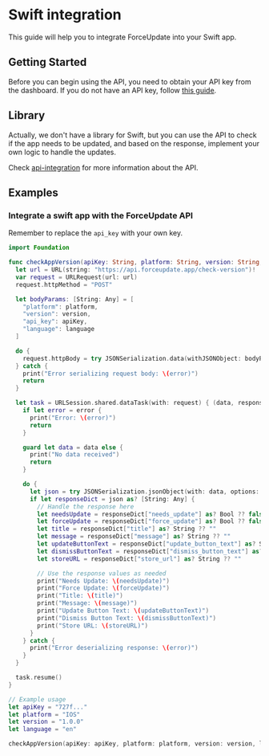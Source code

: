 # Swift integration

This guide will help you to integrate ForceUpdate into your Swift app.

## Getting Started

Before you can begin using the API, you need to obtain your API key from the dashboard. If you do not have an API key, follow [this guide](#api-key).

## Library

Actually, we don't have a library for Swift, but you can use the API to check if the app needs to be updated, and based on the response, implement your own logic to handle the updates.

Check [api-integration](api-integration) for more information about the API.

## Examples

### Integrate a swift app with the ForceUpdate API

Remember to replace the `api_key` with your own key.

```swift
import Foundation

func checkAppVersion(apiKey: String, platform: String, version: String, language: String) {
  let url = URL(string: "https://api.forceupdate.app/check-version")!
  var request = URLRequest(url: url)
  request.httpMethod = "POST"

  let bodyParams: [String: Any] = [
    "platform": platform,
    "version": version,
    "api_key": apiKey,
    "language": language
  ]

  do {
    request.httpBody = try JSONSerialization.data(withJSONObject: bodyParams, options: [])
  } catch {
    print("Error serializing request body: \(error)")
    return
  }

  let task = URLSession.shared.dataTask(with: request) { (data, response, error) in
    if let error = error {
      print("Error: \(error)")
      return
    }

    guard let data = data else {
      print("No data received")
      return
    }

    do {
      let json = try JSONSerialization.jsonObject(with: data, options: [])
      if let responseDict = json as? [String: Any] {
        // Handle the response here
        let needsUpdate = responseDict["needs_update"] as? Bool ?? false
        let forceUpdate = responseDict["force_update"] as? Bool ?? false
        let title = responseDict["title"] as? String ?? ""
        let message = responseDict["message"] as? String ?? ""
        let updateButtonText = responseDict["update_button_text"] as? String ?? ""
        let dismissButtonText = responseDict["dismiss_button_text"] as? String ?? ""
        let storeURL = responseDict["store_url"] as? String ?? ""

        // Use the response values as needed
        print("Needs Update: \(needsUpdate)")
        print("Force Update: \(forceUpdate)")
        print("Title: \(title)")
        print("Message: \(message)")
        print("Update Button Text: \(updateButtonText)")
        print("Dismiss Button Text: \(dismissButtonText)")
        print("Store URL: \(storeURL)")
      }
    } catch {
      print("Error deserializing response: \(error)")
    }
  }

  task.resume()
}

// Example usage
let apiKey = "727f..."
let platform = "IOS"
let version = "1.0.0"
let language = "en"

checkAppVersion(apiKey: apiKey, platform: platform, version: version, language: language)
```
